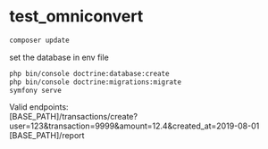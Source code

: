 # test_omniconvert

```bash
composer update
```
set the database in env file

```bash
php bin/console doctrine:database:create  
php bin/console doctrine:migrations:migrate
symfony serve
```

Valid endpoints:<br>
[BASE_PATH]/transactions/create?user=123&transaction=9999&amount=12.4&created_at=2019-08-01<br>
[BASE_PATH]/report
